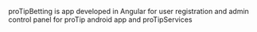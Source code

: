 proTipBetting is app developed in Angular for user registration and admin control panel for proTip android app and proTipServices
